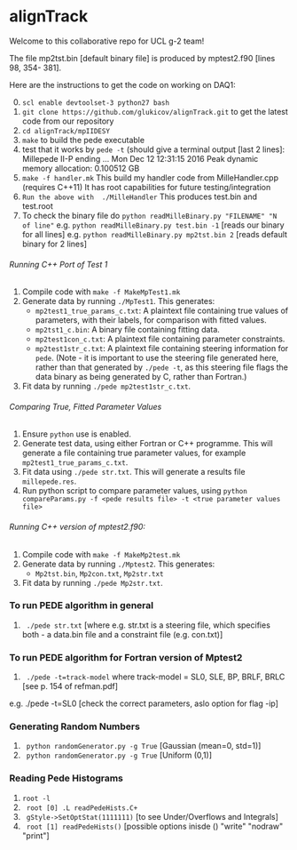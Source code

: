 # alignTrack

Welcome to this collaborative repo for UCL g-2 team!  

The file mp2tst.bin [default binary file] is produced by mptest2.f90 [lines 98, 354- 381]. 

Here are the instructions to get the code on working on DAQ1: 

0. `scl enable devtoolset-3 python27 bash`
1.  `git clone https://github.com/glukicov/alignTrack.git`
to get the latest code from our repository 
2. `cd alignTrack/mpIIDESY`
3. `make`
to build the pede executable 
4. test that it works by `pede -t`
(should give a terminal output [last 2 lines]:
 Millepede II-P ending   ... Mon Dec 12 12:31:15 2016 
 Peak dynamic memory allocation:    0.100512 GB
5. `make -f handler.mk`
This build my handler code from MilleHandler.cpp (requires C++11) 
It has root capabilities for future testing/integration 
6. `Run the above with  ./MilleHandler`
This produces test.bin and test.root
7. To check the binary file do `python readMilleBinary.py "FILENAME" "N of line"`
e.g. `python readMilleBinary.py test.bin -1` [reads our binary for all lines] 
e.g. `python readMilleBinary.py mp2tst.bin 2` [reads default binary for 2 lines] 


###### Running C++ Port of Test 1 ######
1. Compile code with `make -f MakeMpTest1.mk`
2. Generate data by running `./MpTest1`. This generates:
   * `mp2test1_true_params_c.txt`: A plaintext file containing true values of parameters, with their labels, for comparison with fitted values.
   * `mp2tst1_c.bin`: A binary file containing fitting data.
   * `mp2test1con_c.txt`: A plaintext file containing parameter constraints.
   * `mp2test1str_c.txt`: A plaintext file containing steering information for `pede`. (Note - it is important to use the steering file generated here, rather than that generated by `./pede -t`, as this steering file flags the data binary as being generated by C, rather than Fortran.)
3. Fit data by running `./pede mp2test1str_c.txt`. 

###### Comparing True, Fitted Parameter Values ######
1. Ensure `python` use is enabled.
2. Generate test data, using either Fortran or C++ programme. This will generate a file containing true parameter values, for example `mp2test1_true_params_c.txt`.
3. Fit data using `./pede str.txt`. This will generate a results file `millepede.res`.
4. Run python script to compare parameter values, using `python compareParams.py -f <pede results file> -t <true parameter values file>`

###### Running C++ version of mptest2.f90: ######
1. Compile code with `make -f MakeMp2test.mk`
2. Generate data by running `./Mptest2`. This generates:
   * `Mp2tst.bin`, `Mp2con.txt`, `Mp2str.txt`
3. Fit data by running `./pede Mp2str.txt`.

### To run PEDE algorithm in general ###
1.  ` ./pede str.txt` [where e.g. str.txt is a steering file, which specifies both - a data.bin file and a constraint file (e.g. con.txt)]


### To run PEDE algorithm for Fortran version of Mptest2 ###
1. ` ./pede -t=track-model`
where track-model = SL0, SLE, BP, BRLF, BRLC [see p. 154 of refman.pdf] 

e.g. ./pede -t=SL0 [check the correct parameters, aslo option for flag -ip] 

### Generating Random Numbers ###
1. ` python randomGenerator.py -g True`  [Gaussian (mean=0, std=1)]
2. ` python randomGenerator.py -g True` [Uniform (0,1)]

### Reading Pede Histograms ### 
1. ` root -l `
2. ` root [0] .L readPedeHists.C+`
3. ` gStyle->SetOptStat(1111111)` [to see Under/Overflows and Integrals]
4. ` root [1] readPedeHists()` [possible options inisde () "write" "nodraw" "print"] 